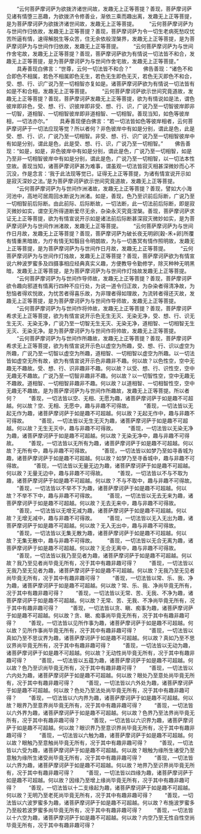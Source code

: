 <!-- { "loadSidebar": true } -->
　　“云何菩萨摩诃萨为欲拨济诸世间故，发趣无上正等菩提？善现，菩萨摩诃萨见诸有情堕三恶趣，为欲拨济令修善业，渐依三乘而趣出离，发趣无上正等菩提，是为菩萨摩诃萨为欲拨济诸世间故，发趣无上正等菩提。
　　“云何菩萨摩诃萨为与世间作归依故，发趣无上正等菩提？善现，菩萨摩诃萨为令一切生老病死愁叹忧苦所逼有情，速得解脱生等众苦，住无余依般涅槃界，发趣无上正等菩提，是为菩萨摩诃萨为与世间作归依故，发趣无上正等菩提。
　　“云何菩萨摩诃萨为与世间作舍宅故，发趣无上正等菩提？善现，菩萨摩诃萨欲为有情说一切法皆不和合，发趣无上正等菩提，是为菩萨摩诃萨为与世间作舍宅故，发趣无上正等菩提。”
　　具寿善现白佛言：“世尊，云何一切法皆不和合？”
　　佛告善现：“诸色不和合即色不相属，若色不相属即色无生，若色无生即色无灭，若色无灭即色不和合，受、想、行、识广说乃至一切相智亦复如是。诸菩萨摩诃萨欲为有情说一切法皆有如是不和合相，发趣无上正等菩提。
　　“云何菩萨摩诃萨欲示世间究竟道故，发趣无上正等菩提？善现，菩萨摩诃萨发趣无上正等菩提，欲为有情说如是法，谓色彼岸即非色，受、想、行、识彼岸即非受、想、行、识，广说乃至一切智彼岸即非一切智，道相智、一切相智彼岸即非道相智、一切相智。善现当知，如色等彼岸相，一切法亦尔。”
　　具寿善现便白佛言：“若一切法皆如色等彼岸相者，云何菩萨摩诃萨于一切法应现等觉？所以者何？非色彼岸中有如是分别，谓此是色，此是受、想、行、识，广说乃至一切相智。非受、想、行、识广说乃至一切相智彼岸中有如是分别，谓此是色，此是受、想、行、识，广说乃至一切相智。”
　　佛告善现：“如是，如是，非色彼岸中有如是分别，谓此是色，广说乃至一切相智，如是乃至非一切相智彼岸中有如是分别，谓此是色，广说乃至一切相智，以一切法本性空故。善现当知，诸菩萨摩诃萨甚为难事，谓虽观一切法皆寂灭相甚深微妙而心不沉没，作是念言：‘我于此法现等觉已，证得无上正等菩提，为诸有情宣说开示如是寂灭深妙之法。’是为菩萨摩诃萨欲示世间究竟道故，发趣无上正等菩提。
　　“云何菩萨摩诃萨为与世间作洲渚故，发趣无上正等菩提？善现，譬如大小海河池中，高地可居周回水断说为洲渚。如是，善现，色乃至识前后际断，广说乃至一切相智前后际断。由此前际、后际断故，一切法断，此一切法前后际断，即是寂灭微妙如实，谓空无所得道断爱尽无余，杂染永灭究竟涅槃。善现，菩萨摩诃萨求证无上正等菩提，欲为有情宣说开示如是诸法前后际断甚深寂灭微妙如实，是为菩萨摩诃萨为与世间作洲渚故，发趣无上正等菩提。
　　“云何菩萨摩诃萨为与世间作日月故，发趣无上正等菩提？善现，菩萨摩诃萨为破长夜无明卵[穀-禾+卵]所覆有情重黑暗故，为疗有情无知翳目令明朗故，为与一切愚冥有情作照明故，发趣无上正等菩提，是为菩萨摩诃萨为与世间作日月故，发趣无上正等菩提。
　　“云何菩萨摩诃萨为与世间作灯烛故，发趣无上正等菩提？善现，菩萨摩诃萨欲为有情宣说六种波罗蜜多及四摄事相应经典真实义趣，方便教导令勤修学，除灭种种无明黑暗，发趣无上正等菩提，是为菩萨摩诃萨为与世间作灯烛故发趣无上正等菩提。
　　“云何菩萨摩诃萨为与世间作导师故，发趣无上正等菩提？善现，菩萨摩诃萨欲令趣向邪道有情离行四种不应行处，为说一道令归正故，为杂染者得清净故，为愁恼者得欢悦故，为忧苦者得喜乐故，为非理者得如理故，为流转者得还灭故，发趣无上正等菩提，是为菩萨摩诃萨为与世间作导师故，发趣无上正等菩提。
　　“云何菩萨摩诃萨为与世间作将帅故，发趣无上正等菩提？善现，菩萨摩诃萨希求无上正等菩提，欲为有情宣说开示色无生无灭、无染无净，受、想、行、识无生无灭、无染无净，广说乃至一切智无生无灭、无染无净，道相智、一切相智无生无灭、无染无净。是为菩萨摩诃萨为与世间作将帅故，发趣无上正等菩提。
　　“云何菩萨摩诃萨为与世间作所趣故，发趣无上正等菩提？善现，菩萨摩诃萨希求无上正等菩提，欲为有情宣说开示色以虚空为所趣，受、想、行、识以虚空为所趣，广说乃至一切智以虚空为所趣，道相智、一切相智以虚空为所趣。以一切法皆如虚空无所有故，欲为有情宣说开示色非趣非不趣。何以故？以色性空，空中无趣无不趣故。受、想、行、识非趣非不趣。何以故？以受、想、行、识性空，空中无趣无不趣故。广说乃至一切智非趣非不趣。何以故？以一切智性空，空中无趣无不趣故。道相智、一切相智非趣非不趣。何以故？以道相智、一切相智性空，空中无趣无不趣故。是为菩萨摩诃萨为与世间作所趣故，发趣无上正等菩提。所以者何？
　　“善现，一切法皆以空、无相、无愿为趣，诸菩萨摩诃萨于如是趣不可超越。何以故？空、无相、无愿中，趣与非趣不可得故。
　　“善现，一切法皆以无起无作为趣，诸菩萨摩诃萨于如是趣不可超越。何以故？无起无作中，趣与非趣不可得故。
　　“善现，一切法皆以无生无灭为趣，诸菩萨摩诃萨于如是趣不可超越。何以故？无生无灭中，趣与非趣不可得故。
　　“善现，一切法皆以无染无净为趣，诸菩萨摩诃萨于如是趣不可超越。何以故？无染无净中，趣与非趣不可得故。
　　“善现，一切法皆以无所有为趣，诸菩萨摩诃萨于如是趣不可超越。何以故？无所有中，趣与非趣不可得故。
　　“善现，一切法皆以如梦乃至如寻香城为趣，诸菩萨摩诃萨于如是趣不可超越。何以故？如梦乃至寻香城中，趣与非趣不可得故。
　　“善现，一切法皆以无量无边为趣，诸菩萨摩诃萨于如是趣不可超越。何以故？无量无边中，趣与非趣不可得故。
　　“善现，一切法皆以不与不取为趣，诸菩萨摩诃萨于如是趣不可超越。何以故？不与不取中，趣与非趣不可得故。
　　“善现，一切法皆以不举不下为趣，诸菩萨摩诃萨于如是趣不可超越。何以故？不举不下中，趣与非趣不可得故。
　　“善现，一切法皆以无去无来为趣，诸菩萨摩诃萨于如是趣不可超越。何以故？无去无来中，趣与非趣不可得故。
　　“善现，一切法皆以无增无减为趣，诸菩萨摩诃萨于如是趣不可超越。何以故？无增无减中，趣与非趣不可得故。
　　“善现，一切法皆以无入无出为趣，诸菩萨摩诃萨于如是趣不可超越。何以故？无入无出中，趣与非趣不可得故。
　　“善现，一切法皆以无集无散为趣，诸菩萨摩诃萨于如是趣不可超越。何以故？无集无散中，趣与非趣不可得故。
　　“善现，一切法皆以无合无离为趣，诸菩萨摩诃萨于如是趣不可超越。何以故？无合无离中，趣与非趣不可得故。
　　“善现，一切法皆以我乃至见者为趣，诸菩萨摩诃萨于如是趣不可超越。何以故？我乃至见者尚毕竟无所有，况于其中有趣非趣可得？
　　“善现，一切法皆以无我乃至无见者为趣，诸菩萨摩诃萨于如是趣不可超越。何以故？无我乃至无见者尚毕竟无所有，况于其中有趣非趣可得？
　　“善现，一切法皆以常、乐、我、净为趣，诸菩萨摩诃萨于如是趣不可超越。何以故？常、乐、我、净尚毕竟无所有，况于其中有趣非趣可得？
　　“善现，一切法皆以无常、苦、无我、不净为趣，诸菩萨摩诃萨于如是趣不可超越。何以故？无常、苦、无我、不净尚毕竟无所有，况于其中有趣非趣可得？
　　“善现，一切法皆以贪、瞋、痴事为趣，诸菩萨摩诃萨于如是趣不可超越。何以故？贪、瞋、痴事尚毕竟无所有，况于其中有趣非趣可得？
　　“善现，一切法皆以见所作事为趣，诸菩萨摩诃萨于如是趣不可超越。何以故？见所作事尚毕竟无所有，况于其中有趣非趣可得？
　　“善现，一切法皆以真如乃至不思议界为趣，诸菩萨摩诃萨于如是趣不可超越。何以故？真如乃至不思议界尚毕竟无所有，况于其中有趣非趣可得？
　　“善现，一切法皆以无动为趣，诸菩萨摩诃萨于如是趣不可超越。何以故？无动性尚毕竟无所有，况于其中有趣非趣可得？
　　“善现，一切法皆以五蕴为趣，诸菩萨摩诃萨于如是趣不可超越。何以故？色乃至识尚毕竟无所有，况于其中有趣非趣可得？
　　“善现，一切法皆以六内处为趣，诸菩萨摩诃萨于如是趣不可超越。何以故？眼处乃至意处尚毕竟无所有，况于其中有趣非趣可得？
　　“善现，一切法皆以六外处为趣，诸菩萨摩诃萨于如是趣不可超越。何以故？色处乃至法处尚毕竟无所有，况于其中有趣非趣可得？
　　“善现，一切法皆以六内界为趣，诸菩萨摩诃萨于如是趣不可超越。何以故？眼界乃至意界尚毕竟无所有，况于其中有趣非趣可得？
　　“善现，一切法皆以六外界为趣，诸菩萨摩诃萨于如是趣不可超越。何以故？色界乃至法界尚毕竟无所有，况于其中有趣非趣可得？
　　“善现，一切法皆以六识界为趣，诸菩萨摩诃萨于如是趣不可超越。何以故？眼识界乃至意识界尚毕竟无所有，况于其中有趣非趣可得？
　　“善现，一切法皆以六触为趣，诸菩萨摩诃萨于如是趣不可超越。何以故？眼触乃至意触尚毕竟无所有，况于其中有趣非趣可得？
　　“善现，一切法皆以六受为趣，诸菩萨摩诃萨于如是趣不可超越。何以故？眼触为缘所生诸受乃至意触为缘所生诸受尚毕竟无所有，况于其中有趣非趣可得？
　　“善现，一切法皆以六界为趣，诸菩萨摩诃萨于如是趣不可超越。何以故？地界乃至识界尚毕竟无所有，况于其中有趣非趣可得？
　　“善现，一切法皆以四缘为趣，诸菩萨摩诃萨于如是趣不可超越。何以故？因缘乃至增上缘尚毕竟无所有，况于其中有趣非趣可得？
　　“善现，一切法皆以十二支缘起为趣，诸菩萨摩诃萨于如是趣不可超越。何以故？无明乃至老死尚毕竟无所有，况于其中有趣非趣可得？
　　“善现，一切法皆以六波罗蜜多为趣，诸菩萨摩诃萨于如是趣不可超越。何以故？布施波罗蜜多乃至般若波罗蜜多尚毕竟无所有，况于其中有趣非趣可得？
　　“善现，一切法皆以十六空为趣，诸菩萨摩诃萨于如是趣不可超越。何以故？内空乃至无性自性空尚毕竟无所有，况于其中有趣非趣可得？
